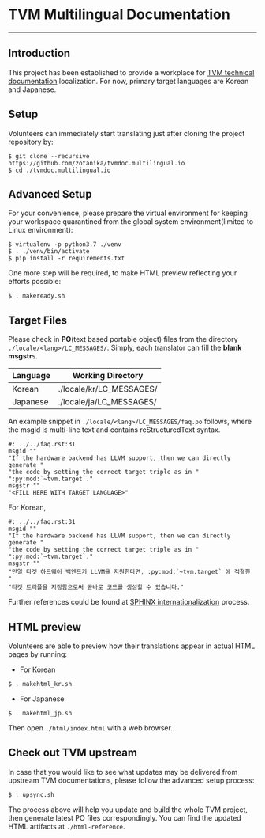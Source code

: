TVM Multilingual Documentation
===============================

- - -

Introduction
------------
This project has been established to provide a workplace for [TVM technical documentation](https://tvm.apache.org/docs/) localization.
For now, primary target languages are Korean and Japanese.

Setup
-----
Volunteers can immediately start translating just after cloning the project repository by: 
```
$ git clone --recursive https://github.com/zotanika/tvmdoc.multilingual.io
$ cd ./tvmdoc.multilingual.io
```

Advanced Setup
-------------
For your convenience, please prepare the virtual environment for keeping your workspace quarantined from the global system environment(limited to Linux environment):
```
$ virtualenv -p python3.7 ./venv
$ . ./venv/bin/activate
$ pip install -r requirements.txt
```
One more step will be required, to make HTML preview reflecting your efforts possible:
```
$ . makeready.sh
```

Target Files
------------
Please check in **PO**(text based portable object) files from the directory `./locale/<lang>/LC_MESSAGES/`. Simply, each translator can fill the **blank msgstr**s.

| **Language** | **Working Directory** |
|----------|-------------------|
| Korean | ./locale/kr/LC_MESSAGES/ |
| Japanese | ./locale/ja/LC_MESSAGES/ |

An example snippet in `./locale/<lang>/LC_MESSAGES/faq.po` follows, where the msgid is multi-line text and contains reStructuredText syntax.
```
#: ../../faq.rst:31
msgid ""
"If the hardware backend has LLVM support, then we can directly generate "
"the code by setting the correct target triple as in "
":py:mod:`~tvm.target`."
msgstr ""
"<FILL HERE WITH TARGET LANGUAGE>"
```
For Korean,
```
#: ../../faq.rst:31
msgid ""
"If the hardware backend has LLVM support, then we can directly generate "
"the code by setting the correct target triple as in "
":py:mod:`~tvm.target`."
msgstr ""
"만일 타겟 하드웨어 백엔드가 LLVM을 지원한다면, :py:mod:`~tvm.target` 에 적절한 "
"타겟 트리플을 지정함으로써 곧바로 코드를 생성할 수 있습니다."
```
Further references could be found at [SPHINX internationalization](https://www.sphinx-doc.org/en/master/usage/advanced/intl.html) process.

HTML preview
------------
Volunteers are able to preview how their translations appear in actual HTML pages by running:      
- For Korean
```
$ . makehtml_kr.sh
```
- For Japanese
```
$ . makehtml_jp.sh
```
Then open `./html/index.html` with a web browser.

Check out TVM upstream
-------------
In case that you would like to see what updates may be delivered from upstream TVM documentations, please follow the advanced setup process:
```
$ . upsync.sh
```
The process above will help you update and build the whole TVM project, then generate latest PO files correspondingly.
You can find the updated HTML artifacts at `./html-reference`.